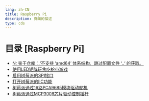 ```yaml
---
lang: zh-CN  
title: Raspberry Pi  
description: 页面的描述  
type: cds  
---
```


# 目录 [Raspberry Pi]

[dir.start]: <>

- [N: 鉴于仓库 ‘..‘不支持 ‘amd64‘ 体系结构，跳过配置文件 ‘..‘ 的获取。](仓库不支持amd64体系结构，跳过配置文件..的获取.md)  
- [使用LED矩阵玩贪吃蛇小游戏](使用LED矩阵玩贪吃蛇小游戏.md)  
- [启用树莓派的SPI接口](启用树莓派的SPI接口.md)  
- [打开树莓派的IIC功能](打开树莓派的IIC功能.md)  
- [树莓派通过16路PCA9685模块驱动舵机](树莓派通过16路PCA9685模块驱动舵机.md)  
- [树莓派通过MCP3008芯片驱动控制摇杆](树莓派通过MCP3008芯片驱动控制摇杆.md)  

[dir.end]: <>

<AdsbyGoogle slot="7889564278" layout="in-article"/>

<Comment></Comment>
